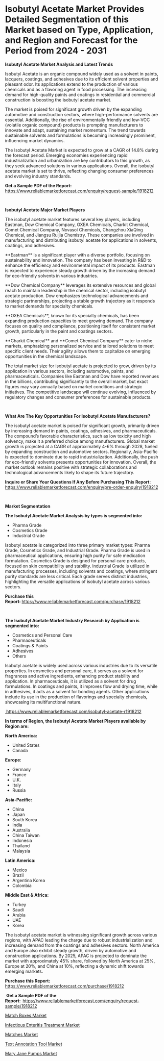 <p><h1>Isobutyl Acetate Market Provides Detailed Segmentation of this Market based on Type, Application, and Region and Forecast for the Period from 2024 - 2031</h1></p><p><strong>Isobutyl Acetate Market Analysis and Latest Trends</strong></p>
<p><p>Isobutyl Acetate is an organic compound widely used as a solvent in paints, lacquers, coatings, and adhesives due to its efficient solvent properties and pleasant odor. Its applications extend to the production of various chemicals and as a flavoring agent in food processing. The increasing demand for high-quality paints and coatings in residential and commercial construction is boosting the isobutyl acetate market.</p><p>The market is poised for significant growth driven by the expanding automotive and construction sectors, where high-performance solvents are essential. Additionally, the rise of environmentally friendly and low-VOC (volatile organic compound) products is prompting manufacturers to innovate and adapt, sustaining market momentum. The trend towards sustainable solvents and formulations is becoming increasingly prominent, influencing market dynamics.</p><p>The Isobutyl Acetate Market is expected to grow at a CAGR of 14.8% during the forecast period. Emerging economies experiencing rapid industrialization and urbanization are key contributors to this growth, as they seek advanced solutions in various applications. Overall, the isobutyl acetate market is set to thrive, reflecting changing consumer preferences and evolving industry standards.</p></p>
<p><strong>Get a Sample PDF of the Report:&nbsp;</strong> <a href="https://www.reliablemarketforecast.com/enquiry/request-sample/1918212?utm_campaign=1169&utm_medium=2&utm_source=Github&utm_content=ia&utm_term=13112024&utm_id=isobutyl-acetate">https://www.reliablemarketforecast.com/enquiry/request-sample/1918212</a></p>
<p>&nbsp;</p>
<p><strong>Isobutyl Acetate Major Market Players</strong></p>
<p><p>The isobutyl acetate market features several key players, including Eastman, Dow Chemical Company, OXEA Chemicals, Charkit Chemical, Comet Chemical Company, Novasol Chemicals, Changzhou XiaQing Chemical, and Jiangsu Ruijia Chemistry. These companies are involved in manufacturing and distributing isobutyl acetate for applications in solvents, coatings, and adhesives.</p><p>**Eastman** is a significant player with a diverse portfolio, focusing on sustainability and innovation. The company has been investing in R&D to enhance the efficiency and environmental impact of its products. Eastman is expected to experience steady growth driven by the increasing demand for eco-friendly solvents in various industries.</p><p>**Dow Chemical Company** leverages its extensive resources and global reach to maintain leadership in the chemical sector, including isobutyl acetate production. Dow emphasizes technological advancements and strategic partnerships, projecting a stable growth trajectory as it responds to market demands for specialty chemicals.</p><p>**OXEA Chemicals**, known for its specialty chemicals, has been expanding production capacities to meet growing demand. The company focuses on quality and compliance, positioning itself for consistent market growth, particularly in the paint and coatings sectors.</p><p>**Charkit Chemical** and **Comet Chemical Company** cater to niche markets, emphasizing personalized service and tailored solutions to meet specific client needs. Their agility allows them to capitalize on emerging opportunities in the chemical landscape.</p><p>The total market size for isobutyl acetate is projected to grow, driven by its application in various sectors, including automotive, paints, and pharmaceuticals. Companies like Eastman and Dow have reported revenues in the billions, contributing significantly to the overall market, but exact figures may vary annually based on market conditions and strategic initiatives. The competitive landscape will continue evolving, influenced by regulatory changes and consumer preferences for sustainable products.</p></p>
<p>&nbsp;</p>
<p><strong>What Are The Key Opportunities For Isobutyl Acetate Manufacturers?</strong></p>
<p><p>The isobutyl acetate market is poised for significant growth, primarily driven by increasing demand in paints, coatings, adhesives, and pharmaceuticals. The compound’s favorable characteristics, such as low toxicity and high solvency, make it a preferred choice among manufacturers. Global market growth is projected at a CAGR of approximately 4-6% through 2028, fueled by expanding construction and automotive sectors. Regionally, Asia-Pacific is expected to dominate due to rapid industrialization. Additionally, the push for eco-friendly solvents presents opportunities for innovation. Overall, the market outlook remains positive with strategic collaborations and technological advancements likely to shape its future trajectory.</p></p>
<p><strong>Inquire or Share Your Questions If Any Before Purchasing This Report:</strong> <a href="https://www.reliablemarketforecast.com/enquiry/pre-order-enquiry/1918212?utm_campaign=1169&utm_medium=2&utm_source=Github&utm_content=ia&utm_term=13112024&utm_id=isobutyl-acetate">https://www.reliablemarketforecast.com/enquiry/pre-order-enquiry/1918212</a></p>
<p>&nbsp;</p>
<p><strong>Market Segmentation</strong></p>
<p><strong>The Isobutyl Acetate Market Analysis by types is segmented into:</strong></p>
<p><ul><li>Pharma Grade</li><li>Cosmetics Grade</li><li>Industrial Grade</li></ul></p>
<p><p>Isobutyl acetate is categorized into three primary market types: Pharma Grade, Cosmetics Grade, and Industrial Grade. Pharma Grade is used in pharmaceutical applications, ensuring high purity for safe medication formulation. Cosmetics Grade is designed for personal care products, focused on skin compatibility and stability. Industrial Grade is utilized in manufacturing processes, including solvents and coatings, where stringent purity standards are less critical. Each grade serves distinct industries, highlighting the versatile applications of isobutyl acetate across various sectors.</p></p>
<p><strong>Purchase this Report:&nbsp;</strong><a href="https://www.reliablemarketforecast.com/purchase/1918212?utm_campaign=1169&utm_medium=2&utm_source=Github&utm_content=ia&utm_term=13112024&utm_id=isobutyl-acetate">https://www.reliablemarketforecast.com/purchase/1918212</a></p>
<p>&nbsp;</p>
<p><strong>The Isobutyl Acetate Market Industry Research by Application is segmented into:</strong></p>
<p><ul><li>Cosmetics and Personal Care</li><li>Pharmaceuticals</li><li>Coatings & Paints</li><li>Adhesives</li><li>Others</li></ul></p>
<p><p>Isobutyl acetate is widely used across various industries due to its versatile properties. In cosmetics and personal care, it serves as a solvent for fragrances and active ingredients, enhancing product stability and application. In pharmaceuticals, it is utilized as a solvent for drug formulations. In coatings and paints, it improves flow and drying time, while in adhesives, it acts as a solvent for bonding agents. Other applications include its use in the production of flavorings and specialty chemicals, showcasing its multifunctional nature.</p></p>
<p><a href="https://www.reliablemarketforecast.com/isobutyl-acetate-r1918212?utm_campaign=1169&utm_medium=2&utm_source=Github&utm_content=ia&utm_term=13112024&utm_id=isobutyl-acetate">&nbsp;https://www.reliablemarketforecast.com/isobutyl-acetate-r1918212</a></p>
<p><strong>In terms of Region, the Isobutyl Acetate Market Players available by Region are:</strong></p>
<p>
    <p> <strong> North America: </strong>
        <ul>
            <li>United States</li>
            <li>Canada</li>
        </ul>
        </p> 
    <p> <strong> Europe: </strong>
        <ul>
            <li>Germany</li>
            <li>France</li>
            <li>U.K.</li>
            <li>Italy</li>
            <li>Russia</li>
        </ul>
        </p> 
    <p> <strong> Asia-Pacific: </strong>
        <ul>
            <li>China</li>
            <li>Japan</li>
            <li>South Korea</li>
            <li>India</li>
            <li>Australia</li>
            <li>China Taiwan</li>
            <li>Indonesia</li>
            <li>Thailand</li>
            <li>Malaysia</li>
        </ul>
        </p> 
    <p> <strong> Latin America: </strong>
        <ul>
            <li>Mexico</li>
            <li>Brazil</li>
            <li>Argentina Korea</li>
            <li>Colombia</li>
        </ul>
        </p> 
    <p> <strong> Middle East & Africa: </strong>
        <ul>
            <li>Turkey</li>
            <li>Saudi</li>
            <li>Arabia</li>
            <li>UAE</li>
            <li>Korea</li>
        </ul>
    </p>
    </p>
<p><p>The isobutyl acetate market is witnessing significant growth across various regions, with APAC leading the charge due to robust industrialization and increasing demand from the coatings and adhesives sectors. North America and Europe also exhibit steady growth, driven by automotive and construction applications. By 2025, APAC is projected to dominate the market with approximately 45% share, followed by North America at 25%, Europe at 20%, and China at 10%, reflecting a dynamic shift towards emerging markets.</p></p>
<p><strong>Purchase this Report: </strong><a href="https://www.reliablemarketforecast.com/purchase/1918212?utm_campaign=1169&utm_medium=2&utm_source=Github&utm_content=ia&utm_term=13112024&utm_id=isobutyl-acetate">https://www.reliablemarketforecast.com/purchase/1918212</a></p>
<p>&nbsp;<strong>Get a Sample PDF of the Report:&nbsp;&nbsp;</strong><a href="https://www.reliablemarketforecast.com/enquiry/request-sample/1918212?utm_campaign=1169&utm_medium=2&utm_source=Github&utm_content=ia&utm_term=13112024&utm_id=isobutyl-acetate">https://www.reliablemarketforecast.com/enquiry/request-sample/1918212</a></p>
<p><strong></strong></p>
<p><p><a href="https://www.linkedin.com/pulse/booming-match-boxes-market-sector-analysis-growth-projections-xntrc?utm_campaign=1169&utm_medium=2&utm_source=Github&utm_content=ia&utm_term=13112024&utm_id=isobutyl-acetate">Match Boxes Market</a></p><p><a href="https://issuu.com/reportprime-2/docs/infectious-enteritis-treatment-mark_91bf5e7a616da5?utm_campaign=1169&utm_medium=2&utm_source=Github&utm_content=ia&utm_term=13112024&utm_id=isobutyl-acetate">Infectious Enteritis Treatment Market</a></p><p><a href="https://www.linkedin.com/pulse/matches-market-segmentation-applications-types-growth-ersatzist-dqmtc?utm_campaign=1169&utm_medium=2&utm_source=Github&utm_content=ia&utm_term=13112024&utm_id=isobutyl-acetate">Matches Market</a></p><p><a href="https://issuu.com/reportprime-2/docs/text-annotation-tool-market-size-20_b91e0fe2125de6?utm_campaign=1169&utm_medium=2&utm_source=Github&utm_content=ia&utm_term=13112024&utm_id=isobutyl-acetate">Text Annotation Tool Market</a></p><p><a href="https://www.linkedin.com/pulse/global-mary-jane-pumps-market-focus-product-type-leatherclothothers-ucruc?utm_campaign=1169&utm_medium=2&utm_source=Github&utm_content=ia&utm_term=13112024&utm_id=isobutyl-acetate">Mary Jane Pumps Market</a></p></p>